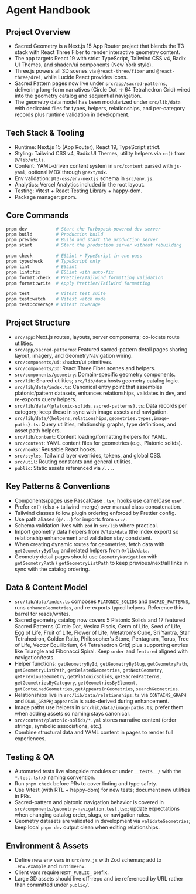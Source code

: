 # Agent Handbook

## Project Overview
- Sacred Geometry is a Next.js 15 App Router project that blends the T3 stack with React Three Fiber to render interactive geometry content.
- The app targets React 19 with strict TypeScript, Tailwind CSS v4, Radix UI Themes, and shadcn/ui components (New York style).
- Three.js powers all 3D scenes via `@react-three/fiber` and `@react-three/drei`, while Lucide React provides icons.
- Sacred Pattern pages now live under `src/app/sacred-patterns`, delivering long-form narratives (Circle Dot → 64 Tetrahedron Grid) wired into the geometry catalog and sequential navigation.
- The geometry data model has been modularized under `src/lib/data` with dedicated files for types, helpers, relationships, and per-category records plus runtime validation in development.

## Tech Stack & Tooling
- Runtime: Next.js 15 (App Router), React 19, TypeScript strict.
- Styling: Tailwind CSS v4, Radix UI Themes, utility helpers via `cn()` from `@/lib/utils`.
- Content: YAML-driven content system in `src/content` parsed with `js-yaml`, optional MDX through `@next/mdx`.
- Env validation: `@t3-oss/env-nextjs` schema in `src/env.js`.
- Analytics: Vercel Analytics included in the root layout.
- Testing: Vitest + React Testing Library + happy-dom.
- Package manager: pnpm.

## Core Commands
```bash
pnpm dev           # Start the Turbopack-powered dev server
pnpm build         # Production build
pnpm preview       # Build and start the production server
pnpm start         # Start the production server without rebuilding

pnpm check         # ESLint + TypeScript in one pass
pnpm typecheck     # TypeScript only
pnpm lint          # ESLint
pnpm lint:fix      # ESLint with auto-fix
pnpm format:check  # Prettier/Tailwind formatting validation
pnpm format:write  # Apply Prettier/Tailwind formatting

pnpm test          # Vitest test suite
pnpm test:watch    # Vitest watch mode
pnpm test:coverage # Vitest coverage
```

## Project Structure
- `src/app`: Next.js routes, layouts, server components; co-locate route utilities.
- `src/app/sacred-patterns`: Featured sacred-pattern detail pages sharing layout, imagery, and GeometryNavigation wiring.
- `src/components/ui`: shadcn/ui primitives.
- `src/components/3d`: React Three Fiber scenes and helpers.
- `src/components/geometry`: Domain-specific geometry components.
- `src/lib`: Shared utilities; `src/lib/data` hosts geometry catalog logic.
- `src/lib/data/index.ts`: Canonical entry point that assembles platonic/pattern datasets, enhances relationships, validates in dev, and re-exports query helpers.
- `src/lib/data/{platonic-solids,sacred-patterns}.ts`: Data records per category; keep these in sync with image assets and navigation.
- `src/lib/data/{helpers,relationships,geometries.types,image-paths}.ts`: Query utilities, relationship graphs, type definitions, and asset path helpers.
- `src/lib/content`: Content loading/formatting helpers for YAML.
- `src/content`: YAML content files for geometries (e.g., Platonic solids).
- `src/hooks`: Reusable React hooks.
- `src/styles`: Tailwind layer overrides, tokens, and global CSS.
- `src/util`: Routing constants and general utilities.
- `public`: Static assets referenced via `/...`.

## Key Patterns & Conventions
- Components/pages use PascalCase `.tsx`; hooks use camelCase `use*`.
- Prefer `cn()` (clsx + tailwind-merge) over manual class concatenation.
- Tailwind classes follow plugin ordering enforced by Prettier config.
- Use path aliases (`@/...`) for imports from `src/`.
- Schema validation lives with `zod` in `src/lib` where practical.
- Import geometry data helpers from `@/lib/data` (the index export) so relationship enhancement and validation stay consistent.
- When creating dynamic routes for geometries, fetch data with `getGeometryBySlug` and related helpers from `@/lib/data`.
- Geometry detail pages should use `GeometryNavigation` with `getGeometryPath` / `getGeometryListPath` to keep previous/next/all links in sync with the catalog ordering.

## Data & Content Model
- `src/lib/data/index.ts` composes `PLATONIC_SOLIDS` and `SACRED_PATTERNS`, runs `enhanceGeometries`, and re-exports typed helpers. Reference this barrel for reads/writes.
- Sacred geometry catalog now covers 5 Platonic Solids and 17 featured Sacred Patterns (Circle Dot, Vesica Piscis, Germ of Life, Seed of Life, Egg of Life, Fruit of Life, Flower of Life, Metatron's Cube, Sri Yantra, Star Tetrahedron, Golden Ratio, Philosopher's Stone, Pentagram, Torus, Tree of Life, Vector Equilibrium, 64 Tetrahedron Grid) plus supporting entries like Triangle and Fibonacci Spiral. Keep `order` and `featured` aligned with navigation/tests.
- Helper functions: `getGeometryById`, `getGeometryBySlug`, `getGeometryPath`, `getGeometryListPath`, `getRelatedGeometries`, `getNextGeometry`, `getPreviousGeometry`, `getPlatonicSolids`, `getSacredPatterns`, `getGeometriesByCategory`, `getGeometriesByElement`, `getContainedGeometries`, `getAppearsInGeometries`, `searchGeometries`.
- Relationships live in `src/lib/data/relationships.ts` via `CONTAINS_GRAPH` and `DUAL_GRAPH`; `appearsIn` is auto-derived during enhancement.
- Image paths use helpers in `src/lib/data/image-paths.ts`; prefer them when adding assets so naming stays canonical.
- `src/content/platonic-solids/*.yml` stores narrative content (order strings, symbolic associations, etc.).
- Combine structural data and YAML content in pages to render full experiences.

## Testing & QA
- Automated tests live alongside modules or under `__tests__/` with the `*.test.ts(x)` naming convention.
- Run `pnpm check` before PRs to cover linting and type safety.
- Use Vitest (with RTL + happy-dom) for new tests; document new utilities in PRs.
- Sacred-pattern and platonic navigation behavior is covered in `src/components/geometry-navigation.test.tsx`; update expectations when changing catalog order, slugs, or navigation rules.
- Geometry datasets are validated in development via `validateGeometries`; keep local `pnpm dev` output clean when editing relationships.

## Environment & Assets
- Define new env vars in `src/env.js` with Zod schemas; add to `.env.example` and `runtimeEnv`.
- Client vars require `NEXT_PUBLIC_` prefix.
- Large 3D assets should live off-repo and be referenced by URL rather than committed under `public/`.
